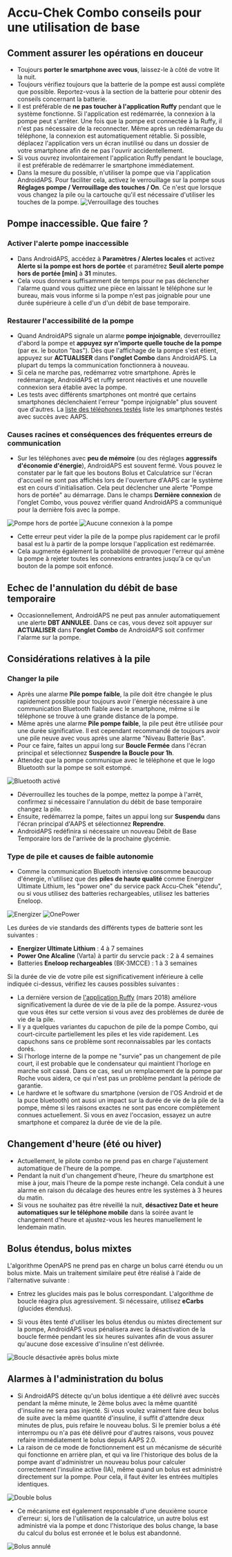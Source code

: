 # Accu-Chek Combo conseils pour une utilisation de base

## Comment assurer les opérations en douceur

* Toujours **porter le smartphone avec vous**, laissez-le à côté de votre lit la nuit.
* Toujours vérifiez toujours que la batterie de la pompe est aussi complète que possible. Reportez-vous à la section de la batterie pour obtenir des conseils concernant la batterie.
* Il est préférable de **ne pas toucher à l'application Ruffy** pendant que le système fonctionne. Si l'application est redémarrée, la connexion à la pompe peut s'arrêter. Une fois que la pompe est connectée à la Ruffy, il n'est pas nécessaire de la reconnecter. Même après un redémarrage du téléphone, la connexion est automatiquement rétablie. Si possible, déplacez l'application vers un écran inutilisé ou dans un dossier de votre smartphone afin de ne pas l'ouvrir accidentellement.
* Si vous ouvrez involontairement l'application Ruffy pendant le bouclage, il est préférable de redémarrer le smartphone immédiatement.
* Dans la mesure du possible, n'utiliser la pompe que via l'application AndroidAPS. Pour faciliter cela, activez le verrouillage sur la pompe sous **Réglages pompe / Verrouillage des touches / On**. Ce n'est que lorsque vous changez la pile ou la cartouche qu'il est nécessaire d'utiliser les touches de la pompe. ![Verrouillage des touches](../images/combo/combo-tips-keylock.png)

## Pompe inaccessible. Que faire ?

### Activer l'alerte pompe inaccessible

* Dans AndroidAPS, accédez à **Paramètres / Alertes locales** et activez **Alerte si la pompe est hors de portée** et paramétrez **Seuil alerte pompe hors de portée [min]** à **31** minutes. 
* Cela vous donnera suffisamment de temps pour ne pas déclencher l'alarme quand vous quittez une pièce en laissant le téléphone sur le bureau, mais vous informe si la pompe n'est pas joignable pour une durée supérieure à celle d'un d'un débit de base temporaire.

### Restaurer l'accessibilité de la pompe

* Quand AndroidAPS signale un alarme **pompe injoignable**, deverrouillez d'abord la pompe et **appuyez syr n'importe quelle touche de la pompe** (par ex. le bouton "bas"). Dès que l'affichage de la pompe s'est étient, appuyez sur **ACTUALISER** dans **l'onglet Combo** dans AndroidAPS. La plupart du temps la communication fonctionnera à nouveau.
* Si cela ne marche pas, redémarrez votre smartphone. Après le redémarrage, AndroidAPS et ruffy seront réactivés et une nouvelle connexion sera établie avec la pompe.
* Les tests avec différents smartphones ont montré que certains smartphones déclenchaient l'erreur "pompe injoignable" plus souvent que d'autres. La [liste des téléphones testés](https://docs.google.com/spreadsheets/d/1gZAsN6f0gv6tkgy9EBsYl0BQNhna0RDqA9QGycAqCQc/edit#gid=698881435) liste les smartphones testés avec succès avec AAPS. 

### Causes racines et conséquences des fréquentes erreurs de communication

* Sur les téléphones avec **peu de mémoire** (ou des réglages **aggressifs d'économie d'énergie**), AndroidAPS est souvent fermé. Vous pouvez le constater par le fait que les boutons Bolus et Calculatrice sur l'écran d'accueil ne sont pas affichés lors de l'ouverture d'AAPS car le système est en cours d'initialisation. Cela peut déclencher une alerte "Pompe hors de portée" au démarrage. Dans le champs **Dernière connexion** de l'onglet Combo, vous pouvez vérifier quand AndroidAPS a communiqué pour la dernière fois avec la pompe. 

![Pompe hors de portée](../images/combo/combo-tips-pump-unreachable.png) ![Aucune connexion à la pompe](../images/combo/combo-tips-no-connection-to-pump.png)

* Cette erreur peut vider la pile de la pompe plus rapidement car le profil basal est lu à partir de la pompe lorsque l'application est redémarrée.
* Cela augmente également la probabilité de provoquer l'erreur qui amène la pompe à rejeter toutes les connexions entrantes jusqu'à ce qu'un bouton de la pompe soit enfoncé. 

## Echec de l'annulation du débit de base temporaire

* Occasionnellement, AndroidAPS ne peut pas annuler automatiquement une alerte **DBT ANNULEE**. Dans ce cas, vous devez soit appuyer sur **ACTUALISER** dans **l'onglet Combo** de AndroidAPS soit confirmer l'alarme sur la pompe.

## Considérations relatives à la pile

### Changer la pile

* Après une alarme **Pile pompe faible**, la pile doit être changée le plus rapidement possible pour toujours avoir l'énergie nécessaire à une communication Bluetooth fiable avec le smartphone, même si le téléphone se trouve à une grande distance de la pompe.
* Même après une alarme **Pile pompe faible**, la pile peut être utilisée pour une durée significative. Il est cependant recommandé de toujours avoir une pile neuve avec vous après une alarme "Niveau Batterie Bas".
* Pour ce faire, faites un appui long sur **Boucle Fermée** dans l'écran principal et sélectionnez **Suspendre la Boucle pour 1h**. 
* Attendez que la pompe communique avec le téléphone et que le logo Bluetooth sur la pompe se soit estompé.

![Bluetooth activé](../images/combo/combo-tips-compo.png)

* Déverrouillez les touches de la pompe, mettez la pompe à l'arrêt, confirmez si nécessaire l'annulation du débit de base temporaire changez la pile.
* Ensuite, redémarrez la pompe, faites un appui long sur **Suspendu** dans l'écran principal d'AAPS et sélectionnez **Reprendre**.
* AndroidAPS redéfinira si nécessaire un nouveau Débit de Base Temporaire lors de l'arrivée de la prochaine glycémie. 

### Type de pile et causes de faible autonomie

* Comme la communication Bluetooth intensive consomme beaucoup d'énergie, n'utilisez que des **piles de haute qualité** comme Energizer Ultimate Lithium, les "power one" du service pack Accu-Chek "étendu", ou si vous utilisez des batteries rechargeables, utilisez les batteries Eneloop. 

![Energizer](../images/combo/combo-tips-energizer.jpg) ![OnePower](../images/combo/combo-tips-power-one.png)

Les durées de vie standards des différents types de batterie sont les suivantes :

* **Energizer Ultimate Lithium** : 4 à 7 semaines
* **Power One Alcaline** (Varta) à partir du servcie pack : 2 à 4 semaines
* Batteries **Eneloop rechargeables** (BK-3MCCE) : 1 à 3 semaines

Si la durée de vie de votre pile est significativement inférieure à celle indiquée ci-dessus, vérifiez les causes possibles suivantes :

* La dernière version de [l'application Ruffy](https://github.com/MilosKozak/ruffy) (mars 2018) améliore significativement la durée de vie de la pile de la pompe. Assurez-vous que vous êtes sur cette version si vous avez des problèmes de durée de vie de la pile.
* Il y a quelques variantes du capuchon de pile de la pompe Combo, qui court-circuite partiellement les piles et les vide rapidement. Les capuchons sans ce problème sont reconnaissables par les contacts dorés.
* Si l'horloge interne de la pompe ne "survie" pas un changement de pile court, il est probable que le condensateur qui maintient l'horloge en marche soit cassé. Dans ce cas, seul un remplacement de la pompe par Roche vous aidera, ce qui n'est pas un problème pendant la période de garantie. 
* Le hardwre et le software du smartphone (version de l'OS Android et de la puce bluetooth) ont aussi un impact sur la durée de vie de la pile de la pompe, même si les raisons exactes ne sont pas encore complètement connues actuellement. Si vous en avez l'occasion, essayez un autre smartphone et comparez la durée de vie de la pile.

## Changement d'heure (été ou hiver)

* Actuellement, le pilote combo ne prend pas en charge l'ajustement automatique de l'heure de la pompe.
* Pendant la nuit d'un changement d'heure, l'heure du smartphone est mise à jour, mais l'heure de la pompe reste inchangé. Cela conduit à une alarme en raison du décalage des heures entre les systèmes à 3 heures du matin.
* Si vous ne souhaitez pas être réveillé la nuit, **désactivez Date et heure automatiques sur le téléphone mobile** dans la soirée avant le changement d'heure et ajustez-vous les heures manuellement le lendemain matin.

## Bolus étendus, bolus mixtes

L'algorithme OpenAPS ne prend pas en charge un bolus carré étendu ou un bolus mixte. Mais un traitement similaire peut être réalisé à l'aide de l'alternative suivante :

* Entrez les glucides mais pas le bolus correspondant. L'algorithme de boucle réagira plus agressivement. Si nécessaire, utilisez **eCarbs** (glucides étendus).

* Si vous êtes tenté d'utiliser les bolus étendus ou mixtes directement sur la pompe, AndroidAPS vous pénalisera avec la désactivation de la boucle fermée pendant les six heures suivantes afin de vous assurer qu'aucune dose excessive d'insuline n'est délivrée.

![Boucle désactivée après bolus mixte](../images/combo/combo-tips-multiwave-bolus.png)

## Alarmes à l'administration du bolus

* Si AndroidAPS détecte qu'un bolus identique a été délivré avec succès pendant la même minute, le 2ème bolus avec la même quantité d'insuline ne sera pas injecté. Si vous voulez vraiment faire deux bolus de suite avec la même quantité d'insuline, il suffit d'attendre deux minutes de plus, puis refaire le nouveau bolus. Si le premier bolus a été interrompu ou n'a pas été délivré pour d'autres raisons, vous pouvez refaire immédiatement le bolus depuis AAPS 2.0.
* La raison de ce mode de fonctionnement est un mécanisme de sécurité qui fonctionne en arrière plan, et qui va lire l'historique des bolus de la pompe avant d'administrer un nouveau bolus pour calculer correctement l'insuline active (IA), même quand un bolus est administré directement sur la pompe. Pour cela, il faut éviter les entrées multiples identiques.

![Double bolus](../images/combo/combo-tips-doppelbolus.png)

* Ce mécanisme est également responsable d'une deuxième source d'erreur: si, lors de l'utilisation de la calculatrice, un autre bolus est administré via la pompe et donc l'historique des bolus change, la base du calcul du bolus est erronée et le bolus est abandonné. 

![Bolus annulé](../images/combo/combo-tips-history-changed.png)